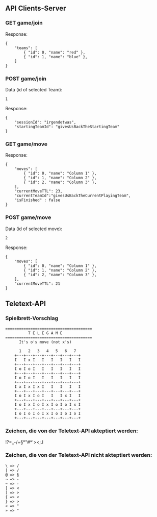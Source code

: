 ## API Clients-Server

### GET game/join

Response:

    {
        "teams": [
            { "id": 0, "name": "red" },
            { "id": 1, "name": "blue" },
        ]
    }

### POST game/join

Data (id of selected Team):

    1

Response:

    {
        "sessionId": "irgendetwas",
        "startingTeamId": "givesUsBackTheStartingTeam"
    }

### GET game/move

Response:

    {
        "moves": [
            { "id": 0, "name": "Column 1" },
            { "id": 1, "name": "Column 2" },
            { "id": 2, "name": "Column 3" },
        ],
        "currentMoveTTL": 23,
        "currentTeamId":"givesUsBackTheCurrentPlayingTeam",
        "isFinished" : false
    }


### POST game/move

Data (id of selected move):

    2

Response:

    {
        "moves": [
            { "id": 0, "name": "Column 1" },
            { "id": 1, "name": "Column 2" },
            { "id": 2, "name": "Column 3" },
        ],
        "currentMoveTTL": 21
    }

## Teletext-API

### Spielbrett-Vorschlag

    ======================================
              T E L E G A M E
    ======================================
          It's o's move (not x's)

          1   2   3   4   5   6   7
        +---+---+---+---+---+---+---+
        I   I x I   I   I   I   I   I
        +---+---+---+---+---+---+---+
        I o I o I   I   I   I   I   I
        +---+---+---+---+---+---+---+
        I o I o I   I   I   I   I   I
        +---+---+---+---+---+---+---+
        I x I x I x I   I   I   I   I
        +---+---+---+---+---+---+---+
        I o I x I o I   I   I x I   I
        +---+---+---+---+---+---+---+
        I o I x I o I x I o I o I x I
        +---+---+---+---+---+---+---+
        I o I o I o I x I o I o I o I
        +---+---+---+---+---+---+---+


### Zeichen, die von der Teletext-API akteptiert werden:
!?=_-/+§°"#*'><;.I

### Zeichen, die von der Teletext-API nicht akteptiert werden:

    \ => /
    | => /
    @ => §
    ¬ => -
    ~ => -
    [ => <
    ] => >
    { => <
    } => >
    « => "
    » => "
